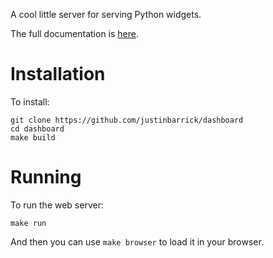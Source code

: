 A cool little server for serving Python widgets.

The full documentation is [here](https://widgetdash.readthedocs.io/en/latest).

# Installation

To install:

```
git clone https://github.com/justinbarrick/dashboard
cd dashboard
make build
```

# Running

To run the web server:

```
make run
```

And then you can use `make browser` to load it in your browser.
